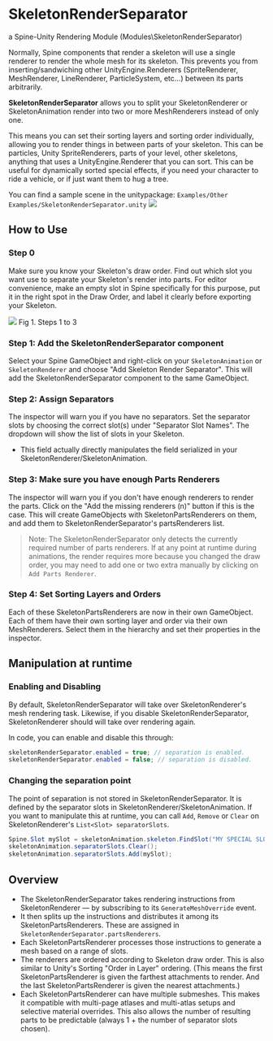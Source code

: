 # SkeletonRenderSeparator
a Spine-Unity Rendering Module (Modules\SkeletonRenderSeparator)

Normally, Spine components that render a skeleton will use a single renderer to render the whole mesh for its skeleton. This prevents you from inserting/sandwiching other UnityEngine.Renderers (SpriteRenderer, MeshRenderer, LineRenderer, ParticleSystem, etc...) between its parts arbitrarily.

**SkeletonRenderSeparator** allows you to split your SkeletonRenderer or SkeletonAnimation render into two or more MeshRenderers instead of only one.

This means you can set their sorting layers and sorting order individually, allowing you to render things in between parts of your skeleton. This can be particles, Unity SpriteRenderers, parts of your level, other skeletons, anything that uses a UnityEngine.Renderer that you can sort. This can be useful for dynamically sorted special effects, if you need your character to ride a vehicle, or if just want them to hug a tree.

You can find a sample scene in the unitypackage: `Examples/Other Examples/SkeletonRenderSeparator.unity` 
![](http://i.imgur.com/YGa572Y.png)

## How to Use
### Step 0
Make sure you know your Skeleton's draw order. Find out which slot you want use to separate your Skeleton's render into parts. For editor convenience, make an empty slot in Spine specifically for this purpose, put it in the right spot in the Draw Order, and label it clearly before exporting your Skeleton.

![](http://i.imgur.com/dZMCU7R.gif)
Fig 1. Steps 1 to 3

### Step 1: Add the SkeletonRenderSeparator component
Select your Spine GameObject and right-click on your `SkeletonAnimation` or `SkeletonRenderer` and choose "Add Skeleton Render Separator". This will add the SkeletonRenderSeparator component to the same GameObject.

### Step 2: Assign Separators
The inspector will warn you if you have no separators.
Set the separator slots by choosing the correct slot(s) under "Separator Slot Names". The dropdown will show the list of slots in your Skeleton.
- This field actually directly manipulates the field serialized in your SkeletonRenderer/SkeletonAnimation.

### Step 3: Make sure you have enough Parts Renderers 
The inspector will warn you if you don't have enough renderers to render the parts. Click on the "Add the missing renderers (n)" button if this is the case. This will create GameObjects with SkeletonPartsRenderers on them, and add them to SkeletonRenderSeparator's partsRenderers list.

> Note: The SkeletonRenderSeparator only detects the currently required number of parts renderers. If at any point at runtime during animations, the render requires more because you changed the draw order, you may need to add one or two extra manually by clicking on `Add Parts Renderer`.

### Step 4: Set Sorting Layers and Orders
Each of these SkeletonPartsRenderers are now in their own GameObject. Each of them have their own sorting layer and order via their own MeshRenderers.
Select them in the hierarchy and set their properties in the inspector.

## Manipulation at runtime 
### Enabling and Disabling
By default, SkeletonRenderSeparator will take over SkeletonRenderer's mesh rendering task.
Likewise, if you disable SkeletonRenderSeparator, SkeletonRenderer should will take over rendering again.

In code, you can enable and disable this through:
```csharp
skeletonRenderSeparator.enabled = true; // separation is enabled.
skeletonRenderSeparator.enabled = false; // separation is disabled.
```
### Changing the separation point
The point of separation is not stored in SkeletonRenderSeparator. It is defined by the separator slots in SkeletonRenderer/SkeletonAnimation. If you want to manipulate this at runtime, you can call `Add`, `Remove` or `Clear` on SkeletonRenderer's `List<Slot> separatorSlots`.
```csharp
Spine.Slot mySlot = skeletonAnimation.skeleton.FindSlot("MY SPECIAL SLOT");
skeletonAnimation.separatorSlots.Clear();
skeletonAnimation.separatorSlots.Add(mySlot);
```

## Overview
- The SkeletonRenderSeparator takes rendering instructions from SkeletonRenderer — by subscribing to its `GenerateMeshOverride` event.
- It then splits up the instructions and distributes it among its SkeletonPartsRenderers. These are assigned in `SkeletonRenderSeparator.partsRenderers`.
- Each SkeletonPartsRenderer processes those instructions to generate a mesh based on a range of slots.
- The renderers are ordered according to Skeleton draw order. This is also similar to Unity's Sorting "Order in Layer" ordering. (This means the first SkeletonPartsRenderer is given the farthest attachments to render. And the last SkeletonPartsRenderer is given the nearest attachments.)
- Each SkeletonPartsRenderer can have multiple submeshes. This makes it compatible with multi-page atlases and multi-atlas setups and selective material overrides. This also allows the number of resulting parts to be predictable (always 1 + the number of separator slots chosen).

